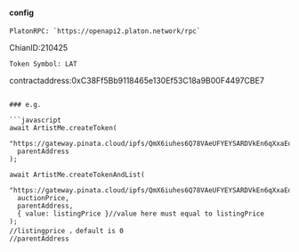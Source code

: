#### config

```
PlatonRPC: `https://openapi2.platon.network/rpc`
```

ChianID:210425

```
Token Symbol: LAT
```

contractaddress:0xC38Ff5Bb9118465e130Ef53C18a9B00F4497CBE7

````

### e.g.

```javascript
await ArtistMe.createToken(
  "https://gateway.pinata.cloud/ipfs/QmX6iuhes6Q78VAeUFYEYSARDVkEn6qXxaEoiAwoNhamQk",
  parentAddress
);

await ArtistMe.createTokenAndList(
  "https://gateway.pinata.cloud/ipfs/QmX6iuhes6Q78VAeUFYEYSARDVkEn6qXxaEoiAwoNhamQk",
  auctionPrice,
  parentAddress,
  { value: listingPrice }//value here must equal to listingPrice
);
//listingprice ，default is 0
//parentAddress
````
